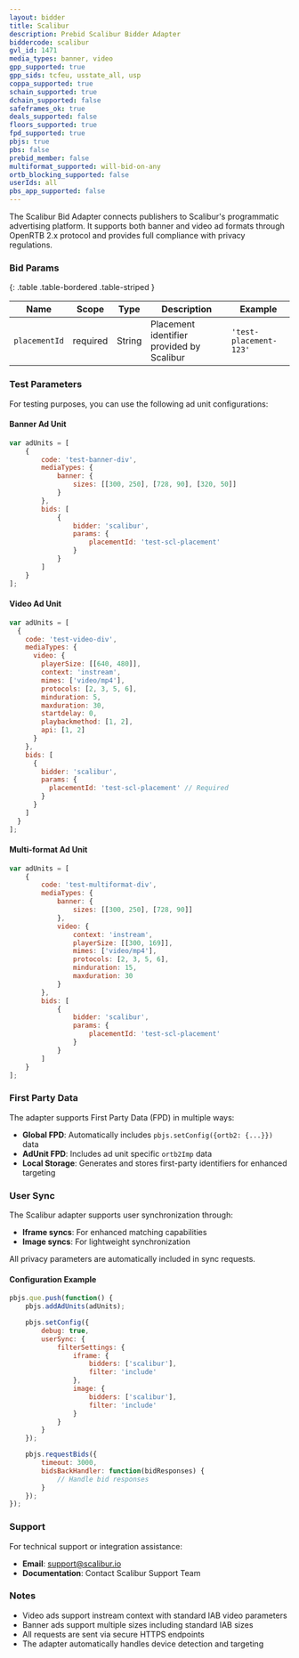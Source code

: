 ```yaml
---
layout: bidder
title: Scalibur
description: Prebid Scalibur Bidder Adapter
biddercode: scalibur
gvl_id: 1471
media_types: banner, video
gpp_supported: true
gpp_sids: tcfeu, usstate_all, usp
coppa_supported: true
schain_supported: true
dchain_supported: false
safeframes_ok: true
deals_supported: false
floors_supported: true
fpd_supported: true
pbjs: true
pbs: false
prebid_member: false
multiformat_supported: will-bid-on-any
ortb_blocking_supported: false
userIds: all
pbs_app_supported: false
---
```


The Scalibur Bid Adapter connects publishers to Scalibur's programmatic advertising platform. It supports both banner and video ad formats through OpenRTB 2.x protocol and provides full compliance with privacy regulations.

### Bid Params

{: .table .table-bordered .table-striped }

| Name | Scope | Type | Description | Example |
| ---- | ----- | ---- | ----------- | ------- |
| `placementId` | required | String | Placement identifier provided by Scalibur | `'test-placement-123'` |

### Test Parameters

For testing purposes, you can use the following ad unit configurations:

#### Banner Ad Unit

```javascript
var adUnits = [
    {
        code: 'test-banner-div',
        mediaTypes: {
            banner: {
                sizes: [[300, 250], [728, 90], [320, 50]]
            }
        },
        bids: [
            {
                bidder: 'scalibur',
                params: {
                    placementId: 'test-scl-placement'
                }
            }
        ]
    }
];
```

#### Video Ad Unit

```javascript
var adUnits = [
  {
    code: 'test-video-div', 
    mediaTypes: {
      video: {
        playerSize: [[640, 480]],
        context: 'instream',
        mimes: ['video/mp4'],
        protocols: [2, 3, 5, 6],
        minduration: 5,
        maxduration: 30,
        startdelay: 0,
        playbackmethod: [1, 2],
        api: [1, 2]
      }
    },
    bids: [
      {
        bidder: 'scalibur',
        params: {
          placementId: 'test-scl-placement' // Required
        }
      }
    ]
  }
];
```

#### Multi-format Ad Unit

```javascript
var adUnits = [
    {
        code: 'test-multiformat-div',
        mediaTypes: {
            banner: {
                sizes: [[300, 250], [728, 90]]
            },
            video: {
                context: 'instream',
                playerSize: [[300, 169]],
                mimes: ['video/mp4'],
                protocols: [2, 3, 5, 6],
                minduration: 15,
                maxduration: 30
            }
        },
        bids: [
            {
                bidder: 'scalibur',
                params: {
                    placementId: 'test-scl-placement'
                }
            }
        ]
    }
];
```

### First Party Data

The adapter supports First Party Data (FPD) in multiple ways:

- **Global FPD**: Automatically includes `pbjs.setConfig({ortb2: {...}})` data
- **AdUnit FPD**: Includes ad unit specific `ortb2Imp` data
- **Local Storage**: Generates and stores first-party identifiers for enhanced targeting

### User Sync

The Scalibur adapter supports user synchronization through:

- **Iframe syncs**: For enhanced matching capabilities
- **Image syncs**: For lightweight synchronization

All privacy parameters are automatically included in sync requests.

#### Configuration Example

```javascript
pbjs.que.push(function() {
    pbjs.addAdUnits(adUnits);

    pbjs.setConfig({
        debug: true,
        userSync: {
            filterSettings: {
                iframe: {
                    bidders: ['scalibur'],
                    filter: 'include'
                },
                image: {
                    bidders: ['scalibur'],
                    filter: 'include'
                }
            }
        }
    });

    pbjs.requestBids({
        timeout: 3000,
        bidsBackHandler: function(bidResponses) {
            // Handle bid responses
        }
    });
});
```

### Support

For technical support or integration assistance:

- **Email**: [support@scalibur.io](mailto:support@scalibur.io)
- **Documentation**: Contact Scalibur Support Team

### Notes

- Video ads support instream context with standard IAB video parameters
- Banner ads support multiple sizes including standard IAB sizes
- All requests are sent via secure HTTPS endpoints
- The adapter automatically handles device detection and targeting
